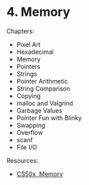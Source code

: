 # 4. Memory

Chapters:
- Pixel Art
- Hexadecimal
- Memory
- Pointers
- Strings
- Pointer Arithmetic
- String Comparison
- Copying
- malloc and Valgrind
- Garbage Values
- Pointer Fun with Blinky
- Swapping
- Overflow
- scanf
- File I/O

Resources:
- [CS50x, Memory](https://www.youtube.com/watch?v=F9-yqoS7b8w&list=PLhQjrBD2T381WAHyx1pq-sBfykqMBI7V4&index=5)
